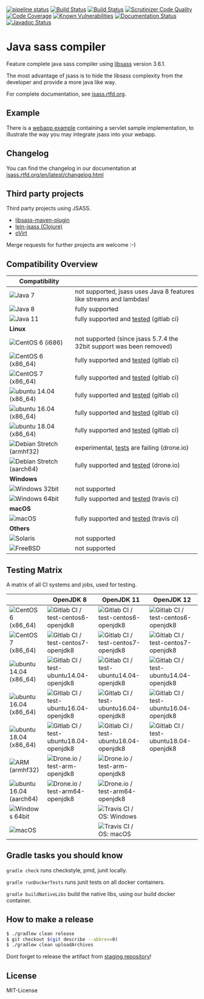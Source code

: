 [![pipeline status](https://gitlab.com/jsass/jsass/badges/master/pipeline.svg)](https://gitlab.com/jsass/jsass/commits/master)
[![Build Status](https://img.shields.io/travis/bit3/jsass/master.svg?style=flat&logo=travis)](https://travis-ci.org/bit3/jsass)
[![Build Status](https://cloud.drone.io/api/badges/bit3/jsass/status.svg)](https://cloud.drone.io/bit3/jsass)
[![Scrutinizer Code Quality](https://scrutinizer-ci.com/g/bit3/jsass/badges/quality-score.png?b=master)](https://scrutinizer-ci.com/g/bit3/jsass/?branch=master)
[![Code Coverage](https://scrutinizer-ci.com/g/bit3/jsass/badges/coverage.png?b=master)](https://scrutinizer-ci.com/g/bit3/jsass/?branch=master)
[![Known Vulnerabilities](https://snyk.io/test/github/bit3/jsass/badge.svg)](https://snyk.io/test/github/bit3/jsass)
[![Documentation Status](https://readthedocs.org/projects/jsass/badge/?version=latest)](http://jsass.readthedocs.io/en/latest/)
[![Javadoc Status](https://javadocio-badges.herokuapp.com/io.bit3/jsass/badge.svg)](http://javadoc.io/doc/io.bit3/jsass/)

Java sass compiler
==================

Feature complete java sass compiler using [libsass][libsass] version 3.6.1.

The most advantage of jsass is to hide the libsass complexity from the developer and provide a more java like way.

For complete documentation, see [jsass.rtfd.org][jsass-docs].

[libsass]: https://github.com/sass/libsass
[jsass-docs]: http://jsass.rtfd.org/

Example
-------

There is a [webapp example](example/webapp) containing a servlet sample implementation, to illustrate the way you
may integrate jsass into your webapp.

Changelog
---------

You can find the changelog in our documentation at [jsass.rtfd.org/en/latest/changelog.html][changelog]

[changelog]: http://jsass.readthedocs.org/en/latest/changelog.html

Third party projects
--------------------

Third party projects using JSASS.

- [libsass-maven-plugin](https://gitlab.com/haynes/libsass-maven-plugin)
- [lein-jsass (Clojure)](https://clojars.org/lein-jsass)
- [oVirt](https://www.ovirt.org/)

Merge requests for further projects are welcome :-)

Compatibility Overview
----------------------

| Compatibility                         |                                                                      |
| --------------------------------------|----------------------------------------------------------------------|
| ![Java 7][java7]                      | not supported, jsass uses Java 8 features like streams and lambdas!  |
| ![Java 8][java8]                      | fully supported                                                      |
| ![Java 11][java11]                    | fully supported and [tested][gitlab-ci] (gitlab ci)                  |
| **Linux**                             |                                                                      |
| ![CentOS 6 (i686)][centos6_32]        | not supported (since jsass 5.7.4 the 32bit support was been removed) |
| ![CentOS 6 (x86_64)][centos6]         | fully supported and [tested][gitlab-ci] (gitlab ci)                  |
| ![CentOS 7 (x86_64)][centos7]         | fully supported and [tested][gitlab-ci] (gitlab ci)                  |
| ![ubuntu 14.04 (x86_64)][ubuntu14.04] | fully supported and [tested][gitlab-ci] (gitlab ci)                  |
| ![ubuntu 16.04 (x86_64)][ubuntu16.04] | fully supported and [tested][gitlab-ci] (gitlab ci)                  |
| ![ubuntu 18.04 (x86_64)][ubuntu18.04] | fully supported and [tested][gitlab-ci] (gitlab ci)                  |
| ![Debian Stretch (armhf32)][armhf32]  | experimental, [tests][drone-io] are failing (drone.io)               |
| ![Debian Stretch (aarch64)][aarch64]  | fully supported and [tested][drone-io] (drone.io)                    |
| **Windows**                           |                                                                      |
| ![Windows 32bit][windows32]           | not supported                                                        |
| ![Windows 64bit][windows64]           | fully supported and [tested][travis-ci] (travis ci)                  |
| **macOS**                             |                                                                      |
| ![macOS][macos]                       | fully supported and [tested][travis-ci] (travis ci)                  |
| **Others**                            |                                                                      |
| ![Solaris][solaris]                   | not supported                                                        |
| ![FreeBSD][freebsd]                   | not supported                                                        |

[java7]: https://img.shields.io/badge/Java-7-red.svg?style=flat
[java8]: https://img.shields.io/badge/Java-8-green.svg?style=flat
[java11]: https://img.shields.io/badge/Java-11-green.svg?style=flat

[centos6_32]: https://img.shields.io/badge/CentOS_6-x86-red.svg?style=flat
[centos6]: https://img.shields.io/badge/CentOS_6-x86__64-green.svg?style=flat
[centos7]: https://img.shields.io/badge/CentOS_7-x86__64-green.svg?style=flat

[ubuntu14.04]: https://img.shields.io/badge/ubuntu_14.04-x86__64-green.svg?style=flat
[ubuntu16.04]: https://img.shields.io/badge/ubuntu_16.04-x86__64-green.svg?style=flat
[ubuntu18.04]: https://img.shields.io/badge/ubuntu_18.04-x86__64-green.svg?style=flat

[armhf32]: https://img.shields.io/badge/Debian_Stretch-arm_(armhf32)-yellow.svg?style=flat
[aarch64]: https://img.shields.io/badge/Debian_Stretch-arm64_(aarch64)-green.svg?style=flat

[windows32]: https://img.shields.io/badge/Windows-32bit-red.svg?style=flat
[windows64]: https://img.shields.io/badge/Windows-64bit-green.svg?style=flat

[macos]: https://img.shields.io/badge/macOS-10+-green.svg?style=flat

[gitlab-ci]: https://gitlab.com/jsass/jsass/pipelines
[travis-ci]: https://travis-ci.org/bit3/jsass
[drone-io]: https://cloud.drone.io/bit3/jsass

[solaris]: https://img.shields.io/badge/Solaris-red.svg?style=flat
[freebsd]: https://img.shields.io/badge/FreeBSD-red.svg?style=flat

Testing Matrix
--------------

A matrix of all CI systems and jobs, used for testing.

|                                       | OpenJDK 8                                                                     | OpenJDK 11                                                                     | OpenJDK 12                                                                     |
|---------------------------------------|-------------------------------------------------------------------------------|--------------------------------------------------------------------------------|--------------------------------------------------------------------------------|
| ![CentOS 6 (x86_64)][centos6]         | ![Gitlab CI / test-centos6-openjdk8][gitlab-ci-test-centos6-openjdk8]         | ![Gitlab CI / test-centos6-openjdk8][gitlab-ci-test-centos6-openjdk11]         | ![Gitlab CI / test-centos6-openjdk8][gitlab-ci-test-centos6-openjdk12]         |
| ![CentOS 7 (x86_64)][centos7]         | ![Gitlab CI / test-centos7-openjdk8][gitlab-ci-test-centos7-openjdk8]         | ![Gitlab CI / test-centos7-openjdk8][gitlab-ci-test-centos7-openjdk11]         | ![Gitlab CI / test-centos7-openjdk8][gitlab-ci-test-centos7-openjdk12]         |
| ![ubuntu 14.04 (x86_64)][ubuntu14.04] | ![Gitlab CI / test-ubuntu14.04-openjdk8][gitlab-ci-test-ubuntu14.04-openjdk8] | ![Gitlab CI / test-ubuntu14.04-openjdk8][gitlab-ci-test-ubuntu14.04-openjdk11] | ![Gitlab CI / test-ubuntu14.04-openjdk8][gitlab-ci-test-ubuntu14.04-openjdk12] |
| ![ubuntu 16.04 (x86_64)][ubuntu16.04] | ![Gitlab CI / test-ubuntu16.04-openjdk8][gitlab-ci-test-ubuntu16.04-openjdk8] | ![Gitlab CI / test-ubuntu16.04-openjdk8][gitlab-ci-test-ubuntu16.04-openjdk11] | ![Gitlab CI / test-ubuntu16.04-openjdk8][gitlab-ci-test-ubuntu16.04-openjdk12] |
| ![ubuntu 18.04 (x86_64)][ubuntu18.04] | ![Gitlab CI / test-ubuntu18.04-openjdk8][gitlab-ci-test-ubuntu18.04-openjdk8] | ![Gitlab CI / test-ubuntu18.04-openjdk8][gitlab-ci-test-ubuntu18.04-openjdk11] | ![Gitlab CI / test-ubuntu18.04-openjdk8][gitlab-ci-test-ubuntu18.04-openjdk12] |
| ![ARM (armhf32)][armhf32]             | ![Drone.io / test-arm-openjdk8][drone.io-test-arm-openjdk8]                   | ![Drone.io / test-arm-openjdk8][drone.io-test-arm-openjdk11]                   |                                                                                |
| ![ubuntu 16.04 (aarch64)][aarch64]    | ![Drone.io / test-arm64-openjdk8][drone.io-test-arm64-openjdk8]               | ![Drone.io / test-arm64-openjdk8][drone.io-test-arm64-openjdk11]               |                                                                                |
| ![Windows 64bit][windows64]           |                                                                               | ![Travis CI / OS: Windows][travis-ci-os-windows]                               |                                                                                |
| ![macOS][macos]                       |                                                                               | ![Travis CI / OS: macOS][travis-ci-os-macos]                                   |                                                                                |

[gitlab-ci-test-centos6-openjdk8]: https://img.shields.io/badge/Gitlab_CI-test--centos6--openjdk8-blue.svg?style=flat
[gitlab-ci-test-centos6-openjdk11]: https://img.shields.io/badge/Gitlab_CI-test--centos6--openjdk11-blue.svg?style=flat
[gitlab-ci-test-centos6-openjdk12]: https://img.shields.io/badge/Gitlab_CI-test--centos6--openjdk12-blue.svg?style=flat

[gitlab-ci-test-centos7-openjdk8]: https://img.shields.io/badge/Gitlab_CI-test--centos7--openjdk8-blue.svg?style=flat
[gitlab-ci-test-centos7-openjdk11]: https://img.shields.io/badge/Gitlab_CI-test--centos7--openjdk11-blue.svg?style=flat
[gitlab-ci-test-centos7-openjdk12]: https://img.shields.io/badge/Gitlab_CI-test--centos7--openjdk12-blue.svg?style=flat

[gitlab-ci-test-ubuntu14.04-openjdk8]: https://img.shields.io/badge/Gitlab_CI-ubuntu14.04--openjdk8-blue.svg?style=flat
[gitlab-ci-test-ubuntu14.04-openjdk11]: https://img.shields.io/badge/Gitlab_CI-ubuntu14.04--openjdk11-blue.svg?style=flat
[gitlab-ci-test-ubuntu14.04-openjdk12]: https://img.shields.io/badge/Gitlab_CI-ubuntu14.04--openjdk12-blue.svg?style=flat

[gitlab-ci-test-ubuntu16.04-openjdk8]: https://img.shields.io/badge/Gitlab_CI-ubuntu16.04--openjdk8-blue.svg?style=flat
[gitlab-ci-test-ubuntu16.04-openjdk11]: https://img.shields.io/badge/Gitlab_CI-ubuntu16.04--openjdk11-blue.svg?style=flat
[gitlab-ci-test-ubuntu16.04-openjdk12]: https://img.shields.io/badge/Gitlab_CI-ubuntu16.04--openjdk12-blue.svg?style=flat

[gitlab-ci-test-ubuntu18.04-openjdk8]: https://img.shields.io/badge/Gitlab_CI-ubuntu18.04--openjdk8-blue.svg?style=flat
[gitlab-ci-test-ubuntu18.04-openjdk11]: https://img.shields.io/badge/Gitlab_CI-ubuntu18.04--openjdk11-blue.svg?style=flat
[gitlab-ci-test-ubuntu18.04-openjdk12]: https://img.shields.io/badge/Gitlab_CI-ubuntu18.04--openjdk12-blue.svg?style=flat

[drone.io-test-arm-openjdk8]: https://img.shields.io/badge/Drone.io-test--arm--openjdk8-blue.svg?style=flat
[drone.io-test-arm-openjdk11]: https://img.shields.io/badge/Drone.io-test--arm--openjdk11-blue.svg?style=flat
[drone.io-test-arm-openjdk12]: https://img.shields.io/badge/Drone.io-test--arm--openjdk12-blue.svg?style=flat

[drone.io-test-arm64-openjdk8]: https://img.shields.io/badge/Drone.io-test--arm64--openjdk8-blue.svg?style=flat
[drone.io-test-arm64-openjdk11]: https://img.shields.io/badge/Drone.io-test--arm64--openjdk11-blue.svg?style=flat
[drone.io-test-arm64-openjdk12]: https://img.shields.io/badge/Drone.io-test--arm64--openjdk12-blue.svg?style=flat

[travis-ci-os-windows]: https://img.shields.io/badge/Travis_CI-OS:_Windows-blue.svg?style=flat
[travis-ci-os-macos]: https://img.shields.io/badge/Travis_CI-OS:_macOS-blue.svg?style=flat

Gradle tasks you should know
----------------------------

`gradle check` runs checkstyle, pmd, junit locally.

`gradle runDockerTests` runs junit tests on all docker containers.

`gradle buildNativeLibs` build the native libs, using our build docker container.

How to make a release
---------------------

```bash
$ ./gradlew clean release
$ git checkout $(git describe --abbrev=0)
$ ./gradlew clean uploadArchives
```

Dont forget to release the artifact from [staging repository](https://oss.sonatype.org/#stagingRepositories)!

License
-------

MIT-License
